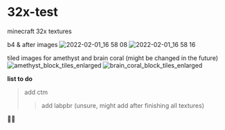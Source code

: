 # 32x-test
minecraft 32x textures

b4 & after images
![2022-02-01_16 58 08](https://user-images.githubusercontent.com/97774491/151952542-ee272082-b117-407e-9e0b-3f8fa17ca4b8.png)
![2022-02-01_16 58 16](https://user-images.githubusercontent.com/97774491/151952532-9335e8c1-4e14-4166-b132-ad31a55009cf.png)

tiled images for amethyst and brain coral (might be changed in the future)
![amethyst_block_tiles_enlarged](https://user-images.githubusercontent.com/97774491/151940132-905d4415-dc8d-49e9-9506-362b7dfe8577.png)
![brain_coral_block_tiles_enlarged](https://user-images.githubusercontent.com/97774491/151940141-912e8505-28fd-48da-a374-0b26d4edaa07.png)


__list to do__

> add ctm
>> add labpbr (unsure, might add after finishing all textures)

🤷‍♀️
